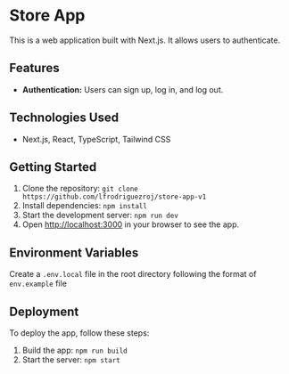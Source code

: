 # Store App

This is a web application built with Next.js. It allows users to authenticate.

## Features

- **Authentication:** Users can sign up, log in, and log out.

## Technologies Used

- Next.js, React, TypeScript, Tailwind CSS

## Getting Started

1. Clone the repository: `git clone https://github.com/lfrodriguezroj/store-app-v1`
2. Install dependencies: `npm install`
3. Start the development server: `npm run dev`
4. Open [http://localhost:3000](http://localhost:3000) in your browser to see the app.

## Environment Variables

Create a `.env.local` file in the root directory following the format of `env.example` file

## Deployment

To deploy the app, follow these steps:

1. Build the app: `npm run build`
2. Start the server: `npm start`

